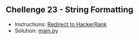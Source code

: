 ## Chellenge 23 - String Formatting

- Instructions: [Redirect to HackerRank](https://www.hackerrank.com/challenges/python-string-formatting/problem?isFullScreen=true)
- Solution: [main.py](./main.py)
